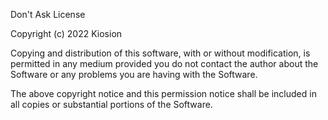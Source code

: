 Don't Ask License

Copyright (c) 2022 Kiosion

Copying and distribution of this software, with or without modification, is permitted in any medium provided you do not contact the author about the Software or any problems you are having with the Software.

The above copyright notice and this permission notice shall be included in all
copies or substantial portions of the Software.
